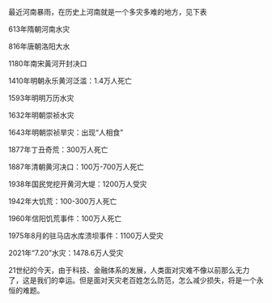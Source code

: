 最近河南暴雨，在历史上河南就是一个多灾多难的地方，见下表

613年隋朝河南水灾

816年唐朝洛阳大水

1180年南宋黃河开封决口

1410年明朝永乐黄河泛滥：1.4万人死亡

1593年明明万历水灾

1632年明朝崇祯水灾

1643年明朝崇祯旱灾：出现“人相食”

1877年丁丑奇荒：300万人死亡

1887年清朝黄河决口：100万-700万人死亡

1938年国民党挖开黄河大堤：1200万人受灾

1942年大饥荒：100-300万人死亡

1960年信阳饥荒事件：100万人死亡

1975年8月的驻马店水库溃坝事件：1100万人受灾

2021年“7.20”水灾：1478.6万人受灾

21世纪的今天，由于科技、金融体系的发展，人类面对灾难不像以前那么无力了，这是我们的幸运。但是面对天灾老百姓怎么防范，怎么减少损失，将是一个永恒的难题。